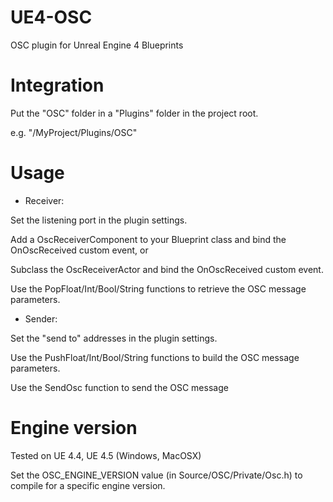 UE4-OSC
=======

OSC plugin for Unreal Engine 4 Blueprints


Integration
===========

Put the "OSC" folder in a "Plugins" folder in the project root.

e.g. "/MyProject/Plugins/OSC"


Usage
=====

 - Receiver:
 
Set the listening port in the plugin settings.

Add a OscReceiverComponent to your Blueprint class and bind the OnOscReceived custom event, or

Subclass the OscReceiverActor and bind the OnOscReceived custom event.

Use the PopFloat/Int/Bool/String functions to retrieve the OSC message parameters.


 - Sender:
 
Set the "send to" addresses in the plugin settings.

Use the PushFloat/Int/Bool/String functions to build the OSC message parameters.

Use the SendOsc function to send the OSC message


Engine version
=====
Tested on UE 4.4, UE 4.5 (Windows, MacOSX)

Set the OSC_ENGINE_VERSION value (in Source/OSC/Private/Osc.h) to compile for a specific engine version.
